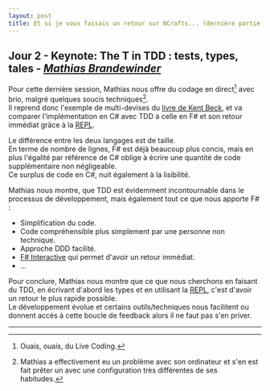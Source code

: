 ```yaml
---
layout: post
title: Et si je vous faisais un retour sur NCrafts... (dernière partie)
---
```


## Jour 2 - Keynote: The T in TDD : tests, types, tales - [*Mathias Brandewinder*][MathiasBrandewinder]

Pour cette dernière session, Mathias nous offre du codage en direct[^1] avec brio, malgré quelques soucis techniques[^2].  
Il reprend donc l'exemple de multi-devises du [livre de Kent Beck][TDDByExample], et va comparer l'implémentation en C# avec TDD à celle en F# et son retour immédiat grâce à la [REPL][REPL].

Le différence entre les deux langages est de taille.  
En terme de nombre de lignes, F# est déjà beaucoup plus concis, mais en plus l'égalité par référence de C# oblige à écrire une quantité de code supplémentaire non négligeable.  
Ce surplus de code en C#, nuit également à la lisibilité. 

Mathias nous montre, que TDD est évidemment incontournable dans le processus de développement, mais également tout ce que nous apporte F# : 

* Simplification du code.
* Code compréhensible plus simplement par une personne non technique.
* Approche DDD facilité.
* [F# Interactive][FSI] qui permet d'avoir un retour immédiat.
* ... 

Pour conclure, Mathias nous montre que ce que nous cherchons en faisant du TDD, en écrivant d'abord les types et en utilisant la [REPL][REPL], c'est d'avoir un retour le plus rapide possible.  
Le développement évolue et certains outils/techniques nous facilitent ou donnent accès à cette boucle de feedback alors il ne faut pas s'en priver.

---

[^1]: Ouais, ouais, du Live Coding.
[^2]: Mathias a effectivement eu un problème avec son ordinateur et s'en est fait prêter un avec une configuration très différentes de ses habitudes.

[MathiasBrandewinder]: https://twitter.com/brandewinder
[TDDByExample]: http://www.amazon.fr/Test-Driven-Development-By-Example/dp/0321146530
[REPL]: https://en.wikipedia.org/wiki/Read%E2%80%93eval%E2%80%93print_loop
[FSI]: https://msdn.microsoft.com/fr-fr/library/dd233175.aspx